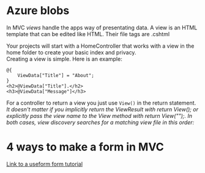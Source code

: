 
# Azure blobs

In MVC *views* handle the apps way of presentating data. A view is an HTML template that can be edited like HTML. Their file tags are .cshtml

Your projects will start with a HomeController that works with a view in the home folder to create your basic index and privacy.  
Creating a view is simple. Here is an example:
```
@{
    ViewData["Title"] = "About";
}
<h2>@ViewData["Title"].</h2>
<h3>@ViewData["Message"]</h3>
```  

For a controller to return a view you just use ```View()``` in the return statement. 
*It doesn't matter if you implicitly return the ViewResult with return View(); or explicitly pass the view name to the View method with return View("<ViewName>");. 
 In both cases, view discovery searches for a matching view file in this order:*
  
  


# 4 ways to make a form in MVC
[Link to a useform form tutorial](https://www.completecsharptutorial.com/asp-net-mvc5/4-ways-to-create-form-in-asp-net-mvc.php)
